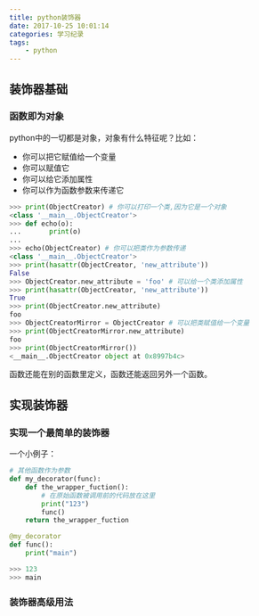 ```yaml
---
title: python装饰器
date: 2017-10-25 10:01:14
categories: 学习纪录
tags:
    - python
---
```


## 装饰器基础

### 函数即为对象

python中的一切都是对象，对象有什么特征呢？比如：

- 你可以把它赋值给一个变量
- 你可以赋值它
- 你可以给它添加属性
- 你可以作为函数参数来传递它

<!-- more -->

```python
>>> print(ObjectCreator) # 你可以打印一个类,因为它是一个对象
<class '__main__.ObjectCreator'>
>>> def echo(o):
...       print(o)
...
>>> echo(ObjectCreator) # 你可以把类作为参数传递
<class '__main__.ObjectCreator'>
>>> print(hasattr(ObjectCreator, 'new_attribute'))
False
>>> ObjectCreator.new_attribute = 'foo' # 可以给一个类添加属性
>>> print(hasattr(ObjectCreator, 'new_attribute'))
True
>>> print(ObjectCreator.new_attribute)
foo
>>> ObjectCreatorMirror = ObjectCreator # 可以把类赋值给一个变量
>>> print(ObjectCreatorMirror.new_attribute)
foo
>>> print(ObjectCreatorMirror())
<__main__.ObjectCreator object at 0x8997b4c>
```

函数还能在别的函数里定义，函数还能返回另外一个函数。

## 实现装饰器

### 实现一个最简单的装饰器

一个小例子：

```python
# 其他函数作为参数
def my_decorator(func):
	def the_wrapper_fuction():
		# 在原始函数被调用前的代码放在这里
		print("123")
		func()
	return the_wrapper_fuction

@my_decorator
def func():
	print("main")

>>> 123
>>> main
```

### 装饰器高级用法











